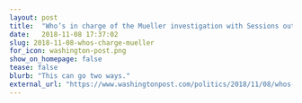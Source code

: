 ```yaml
---
layout: post
title:  "Who’s in charge of the Mueller investigation with Sessions out?"
date:   2018-11-08 17:37:02
slug: 2018-11-08-whos-charge-mueller
for_icon: washington-post.png
show_on_homepage: false
tease: false
blurb: "This can go two ways."
external_url: "https://www.washingtonpost.com/politics/2018/11/08/whos-charge-mueller-investigation-with-sessions-out/"
---
```



